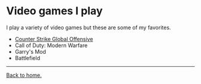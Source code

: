 # Video games I play
I play a variety of video games but these are some of my favorites.
+ [Counter Strike Global Offensive](https://blog.counter-strike.net/)
+ Call of Duty: Modern Warfare
+ Garry's Mod
+ Battlefield

---
[Back to home.](https://github.com/EthanJ11/Final-Project/blob/master/README.md)
